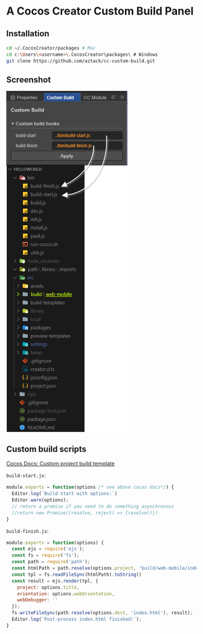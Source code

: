 # A Cocos Creator Custom Build Panel
## Installation
```bash
cd ~/.CocosCreator/packages # Mac
cd c:\Users\<username>\.CocosCreator\packages\ # Windows
git clone https://github.com/aztack/cc-custom-build.git
```

## Screenshot
![screenshot](screenshot.png)

## Custom build scripts

[Cocos Docs: Custom project build template](https://docs.cocos.com/creator/manual/zh/publish/custom-project-build-template.html)

`build-start.js`:

```js
module.exports = function(options /* see above cocos docs*/) {
  Editor.log(`Build start with options:`)
  Editor.warn(options);
  // return a promise if you need to do something asynchronous
  //return new Promise((resolve, reject) => {resolve()})
}
```

`build-finish.js`:
```js
module.exports = function(options) {
  const ejs = require('ejs');
  const fs = require('fs');
  const path = require('path');
  const htmlPath = path.resolve(options.project, 'build/web-mobile/index.html')
  const tpl = fs.readFileSync(htmlPath).toString()
  const result = ejs.render(tpl, {
    project: options.title,
    orientation: options.webOrientation,
    webDebugger: ''
  });
  fs.writeFileSync(path.resolve(options.dest, 'index.html'), result);
  Editor.log(`Post-process index.html finished!`);
}
```